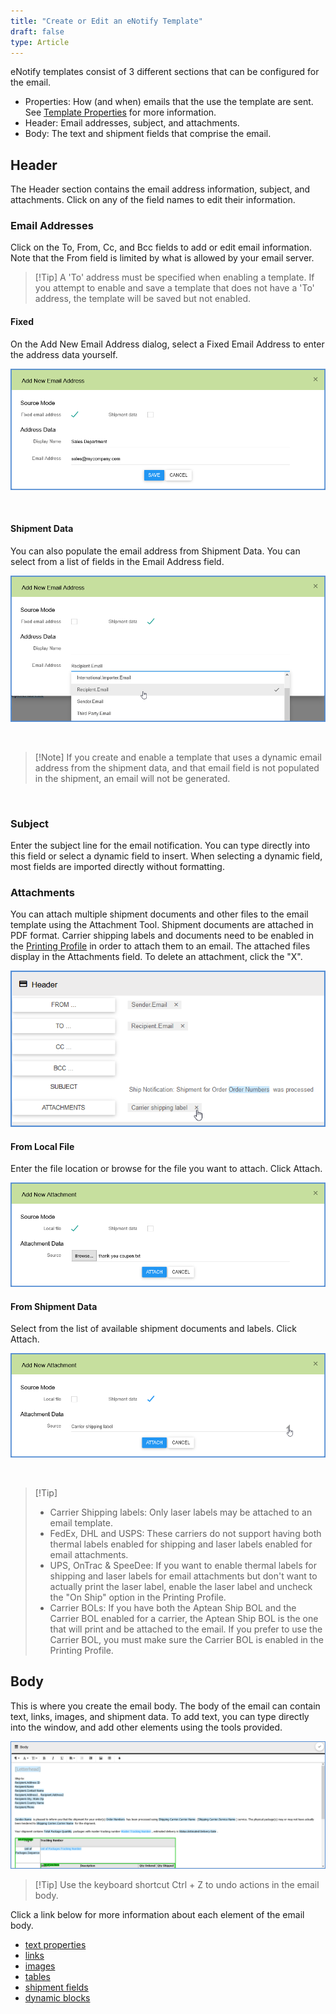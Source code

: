 ```yaml
---
title: "Create or Edit an eNotify Template"
draft: false
type: Article
---
```


eNotify templates consist of 3 different sections that can be configured for the email.
* Properties: How (and when) emails that the use the template are sent. See [Template Properties](http://ask.shipping.apteancloud.com/akb/template-properties/) for more information.
* Header: Email addresses, subject, and attachments.
* Body: The text and shipment fields that comprise the email.


## Header


The Header section contains the email address information, subject, and attachments. Click on any of the field names to edit their information.
### Email Addresses


Click on the To, From, Cc, and Bcc fields to add or edit email information. Note that the From field is limited by what is allowed by your email server.

>[!Tip] A 'To' address must be specified when enabling a template. If you attempt to enable and save a template that does not have a 'To' address, the template will be saved but not enabled.
#### Fixed




On the Add New Email Address dialog, select a Fixed Email Address to enter the address data yourself.

![](assets/images/enotify-header10.png)

 


#### Shipment Data




You can also populate the email address from Shipment Data. You can select from a list of fields in the Email Address field.

![](assets/images/enotify-header7.png)

 

>[!Note] If you create and enable a template that uses a dynamic email address from the shipment data, and that email field is not populated in the shipment, an email will not be generated.

 




### Subject


Enter the subject line for the email notification. You can type directly into this field or select a dynamic field to insert. When selecting a dynamic field, most fields are imported directly without formatting.

### Attachments




You can attach multiple shipment documents and other files to the email template using the Attachment Tool. Shipment documents are attached in PDF format. Carrier shipping labels and documents need to be enabled in the [Printing Profile](http://ask.shipping.apteancloud.com/akb/printing-profiles/) in order to attach them to an email. The attached files display in the Attachments field. To delete an attachment, click the "X".

![](assets/images/enotify-header4.png)


#### From Local File




Enter the file location or browse for the file you want to attach. Click Attach.

![](assets/images/enotify-header8.png)


#### From Shipment Data




Select from the list of available shipment documents and labels. Click Attach.

![](assets/images/enotify-header9.png)

 


>[!Tip] <ul><li> Carrier Shipping labels: Only laser labels may be attached to an email template.</li><li>FedEx, DHL and USPS: These carriers do not support having both thermal labels enabled for shipping and laser labels enabled for email attachments.</li><li>UPS, OnTrac & SpeeDee: If you want to enable thermal labels for shipping and laser labels for email attachments but don't want to actually print the laser label, enable the laser label and uncheck the "On Ship" option in the Printing Profile.</li><li> Carrier BOLs: If you have both the Aptean Ship BOL and the Carrier BOL enabled for a carrier, the Aptean Ship BOL is the one that will print and be attached to the email. If you prefer to use the Carrier BOL, you must make sure the Carrier BOL is enabled in the Printing Profile.</li> </ul>



## Body


This is where you create the email body. The body of the email can contain text, links, images, and shipment data. To add text, you can type directly into the window, and add other elements using the tools provided.

![](assets/images/enotify-body.png)

>[!Tip] Use the keyboard shortcut Ctrl + Z to undo actions in the email body.

Click a link below for more information about each element of the email body.
* [text properties](http://ask.shipping.apteancloud.com/akb/enotify-text/)
* [links](http://ask.shipping.apteancloud.com/akb/enotify-links/)
* [images](http://ask.shipping.apteancloud.com/akb/enotify-images/)
* [tables](http://ask.shipping.apteancloud.com/akb/enotify-text/#tables)
* [shipment fields](http://ask.shipping.apteancloud.com/akb/enotify-shipment-fields/)
* [dynamic blocks](http://ask.shipping.apteancloud.com/akb/dynamic-blocks/)










